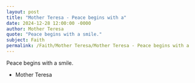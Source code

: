 ```yaml
---
layout: post
title: "Mother Teresa - Peace begins with a"
date: 2024-12-28 12:00:00 -0000
author: Mother Teresa
quote: "Peace begins with a smile."
subject: Faith
permalink: /Faith/Mother Teresa/Mother Teresa - Peace begins with a
---
```


Peace begins with a smile.

- Mother Teresa
